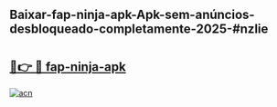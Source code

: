 ## Baixar-fap-ninja-apk-Apk-sem-anúncios-desbloqueado-completamente-2025-#nzlie

# <h2><a href="https://ainizakaria.my?title=fap-ninja-apk&ref=22M">🔗👉 🔴 fap-ninja-apk</a></h2>

[![acn](https://github.com/user-attachments/assets/0f9c940e-d8b0-45ae-aac7-cd30a18b3e1c)](https://ainizakaria.my?title=fap-ninja-apk&ref=22M)

